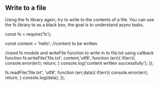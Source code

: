 ## Write to a file
Using the fs library again, try to write to the contents of a file.
You can use the fs library to as a black box, the goal is to understand async tasks.





const fs = require('fs');

const content = 'hello';   //content to be written

//used fs module and writeFile function to write in to file.txt using callback function 
fs.writeFile('file.txt', content,'utf8',  function (err){
    if(err){
        console.error(err);
        return;
    }
    console.log('content written successfully');
});

fs.readFile('file.txt', 'utf8', function (err,data){
    if(err){
        console.error(err);
        return;
    }
    console.log(data);
});
